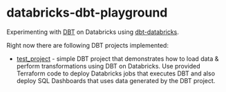 # databricks-dbt-playground

Experimenting with [DBT](https://www.getdbt.com/) on Databricks using [dbt-databricks](https://github.com/databricks/dbt-databricks).

Right now there are following DBT projects implemented:

* [test_project](test_project/) - simple DBT project that demonstrates how to load data & perform transformations using DBT on Databricks. Use provided Terraform code to deploy Databricks jobs that executes DBT and also deploy SQL Dashboards that uses data generated by the DBT project.
